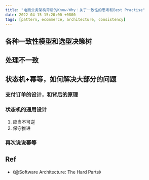 ```yaml
---
title: "电商业务架构背后的Know-Why：关于一致性的思考和Best Practise"
date: 2022-04-15 15:20:00 +0800
tags: [pattern, ecommerce, architecture, consistency]
---
```


## 各种一致性模型和选型决策树

## 处理不一致

## 状态机+幂等，如何解决大部分的问题

### 支付订单的设计，和背后的原理

### 状态机的通用设计

1. 应当不可逆
2. 保守推进

### 再次说说幂等

## Ref

- 《@Software Architecture: The Hard Parts》
